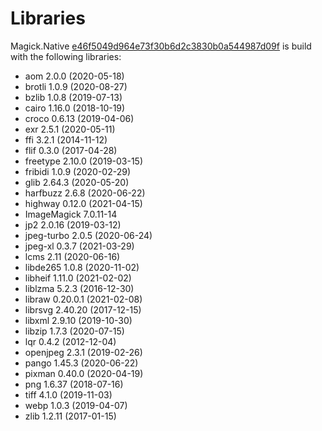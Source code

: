 # Libraries
Magick.Native [e46f5049d964e73f30b6d2c3830b0a544987d09f](https://github.com/dlemstra/Magick.Native/commit/e46f5049d964e73f30b6d2c3830b0a544987d09f) is build with the following libraries:

- aom 2.0.0 (2020-05-18)
- brotli 1.0.9 (2020-08-27)
- bzlib 1.0.8 (2019-07-13)
- cairo 1.16.0 (2018-10-19)
- croco 0.6.13 (2019-04-06)
- exr 2.5.1 (2020-05-11)
- ffi 3.2.1 (2014-11-12)
- flif 0.3.0 (2017-04-28)
- freetype 2.10.0 (2019-03-15)
- fribidi 1.0.9 (2020-02-29)
- glib 2.64.3 (2020-05-20)
- harfbuzz 2.6.8 (2020-06-22)
- highway 0.12.0 (2021-04-15)
- ImageMagick 7.0.11-14
- jp2 2.0.16 (2019-03-12)
- jpeg-turbo 2.0.5 (2020-06-24)
- jpeg-xl 0.3.7 (2021-03-29)
- lcms 2.11 (2020-06-16)
- libde265 1.0.8 (2020-11-02)
- libheif 1.11.0 (2021-02-02)
- liblzma 5.2.3 (2016-12-30)
- libraw 0.20.0.1 (2021-02-08)
- librsvg 2.40.20 (2017-12-15)
- libxml 2.9.10 (2019-10-30)
- libzip 1.7.3 (2020-07-15)
- lqr 0.4.2 (2012-12-04)
- openjpeg 2.3.1 (2019-02-26)
- pango 1.45.3 (2020-06-22)
- pixman 0.40.0 (2020-04-19)
- png 1.6.37 (2018-07-16)
- tiff 4.1.0 (2019-11-03)
- webp 1.0.3 (2019-04-07)
- zlib 1.2.11 (2017-01-15)

